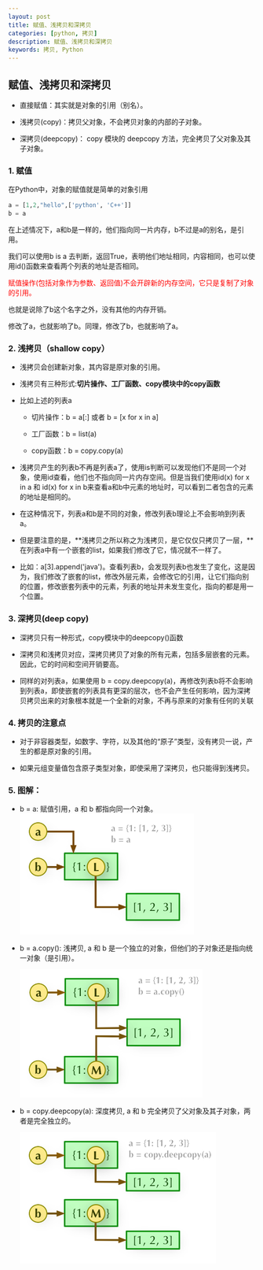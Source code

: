 ```yaml
---
layout: post
title: 赋值、浅拷贝和深拷贝
categories: [python, 拷贝]
description: 赋值、浅拷贝和深拷贝
keywords: 拷贝, Python
---
```




## 赋值、浅拷贝和深拷贝

- 直接赋值：其实就是对象的引用（别名）。

- 浅拷贝(copy)：拷贝父对象，不会拷贝对象的内部的子对象。

- 深拷贝(deepcopy)： copy 模块的 deepcopy 方法，完全拷贝了父对象及其子对象。

### 1. 赋值

在Python中，对象的赋值就是简单的对象引用

```python
a = [1,2,"hello",['python', 'C++']]
b = a
```

在上述情况下，a和b是一样的，他们指向同一片内存，b不过是a的别名，是引用。

我们可以使用b is a 去判断，返回True，表明他们地址相同，内容相同，也可以使用id()函数来查看两个列表的地址是否相同。

<font color='red'>赋值操作(包括对象作为参数、返回值)不会开辟新的内存空间，它只是复制了对象的引用。</font><br>

也就是说除了b这个名字之外，没有其他的内存开销。

修改了a，也就影响了b。同理，修改了b，也就影响了a。

### 2. 浅拷贝（shallow copy）

- 浅拷贝会创建新对象，其内容是原对象的引用。

- 浅拷贝有三种形式:**切片操作、工厂函数、copy模块中的copy函数**

- 比如上述的列表a

  - 切片操作：b = a[:] 或者 b = [x for x in a]

  - 工厂函数：b = list(a)

  - copy函数：b = copy.copy(a)

- 浅拷贝产生的列表b不再是列表a了，使用is判断可以发现他们不是同一个对象，使用id查看，他们也不指向同一片内存空间。但是当我们使用id(x) for x in a 和 id(x) for x in b来查看a和b中元素的地址时，可以看到二者包含的元素的地址是相同的。

- 在这种情况下，列表a和b是不同的对象，修改列表b理论上不会影响到列表a。

- 但是要注意的是，**浅拷贝之所以称之为浅拷贝，是它仅仅只拷贝了一层，**在列表a中有一个嵌套的list，如果我们修改了它，情况就不一样了。

- 比如：a[3].append('java')。查看列表b，会发现列表b也发生了变化，这是因为，我们修改了嵌套的list，修改外层元素，会修改它的引用，让它们指向别的位置，修改嵌套列表中的元素，列表的地址并未发生变化，指向的都是用一个位置。

### 3. 深拷贝(deep copy)

- 深拷贝只有一种形式，copy模块中的deepcopy()函数

- 深拷贝和浅拷贝对应，深拷贝拷贝了对象的所有元素，包括多层嵌套的元素。因此，它的时间和空间开销要高。

- 同样的对列表a，如果使用 b = copy.deepcopy(a)，再修改列表b将不会影响到列表a，即使嵌套的列表具有更深的层次，也不会产生任何影响，因为深拷贝拷贝出来的对象根本就是一个全新的对象，不再与原来的对象有任何的关联

### 4. 拷贝的注意点

- 对于非容器类型，如数字、字符，以及其他的“原子”类型，没有拷贝一说，产生的都是原对象的引用。

- 如果元组变量值包含原子类型对象，即使采用了深拷贝，也只能得到浅拷贝。

### 5. 图解：

- b = a: 赋值引用，a 和 b 都指向同一个对象。
  ![](/images/copy1.png)

- b = a.copy(): 浅拷贝, a 和 b 是一个独立的对象，但他们的子对象还是指向统一对象（是引用）。

  ![](/images/copy2.png)

- b = copy.deepcopy(a): 深度拷贝, a 和 b 完全拷贝了父对象及其子对象，两者是完全独立的。

  ![](/images/copy3.png)
